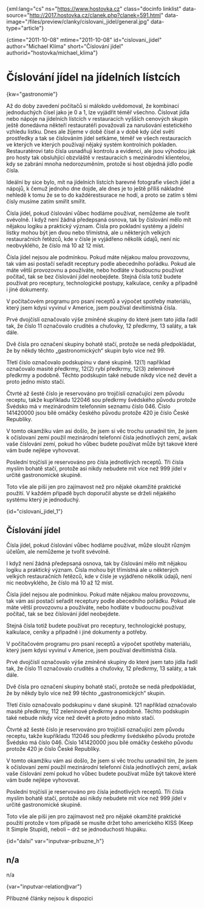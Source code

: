 
{xml:lang="cs" ns="https://www.hostovka.cz" class="docinfo linklist" data-source="http://2017.hostovka.cz/clanek.php?clanek=591.html" data-image="/files/preview/clanky/cislovani_jidel/general.jpg" data-type="article"}

{ctime="2011-10-08" mtime="2011-10-08" id="cislovani\_jidel" author="Michael Klíma" short="Číslování jídel" authorid="hostovka/michael\_klima"}

# Číslování jídel na jídelních lístcích

<!-- generated attribute kw by user_udpatekw.sh on 2020-05-07, do not edit -->

{kw="gastronomie"}

Až do doby zavedení počítačů si málokdo uvědomoval, že kombinací jednoduchých čísel jako je 0 a 1, lze vyjádřit téměř všechno. Číslovat jídla nebo nápoje na jídelních lístcích v restauracích vyšších cenových skupin ještě donedávna někteří restauratéři považovali za narušování estetického vzhledu lístku. Dnes ale žijeme v době čísel a v době kdy účel světí prostředky a tak se číslováním jídel setkáme, téměř ve všech restauracích ve kterých ve kterých používají nějaký systém kontrolních pokladen. Restauratérovi tato čísla usnadňuji kontrolu a evidenci, ale jsou výhodou jak pro hosty tak obsluhjící obzvláště v restauracích s mezinárodní klientelou, kdy se zabrání mnoha nedorozuměním, protože si host objedná jídlo podle čísla.

Ideální by sice bylo, mít na jídelních lístcích barevné fotografie všech jídel a nápojů, k čemuž jednoho dne dojde, ale dnes je to ještě příliš nákladné nehledě k tomu že se to do každérestsurace ne hodí, a proto se zatím s těmi čísly musíme zatím smířit smířit.

Čísla jídel, pokud číslování vůbec hodláme používat, nemůžeme ale tvořit svévolně. I když není žádná předepsaná osnova, tak by číslování mělo mít nějakou logiku a praktický význam. Čísla pro pokladní systémy a jídelní lístky mohou být jen dvou nebo třímístná, ale u některých velkých restauračních řetězců, kde v čísle je vyjádřeno několik údajů, není nic neobvyklého, že číslo má 10 až 12 míst.

Čísla jídel nejsou ale podmínkou. Pokud máte nějakou malou provozovnu, tak vám asi postačí seřadit receptury podle abecedního pořádku. Pokud ale máte větší provozovnu a používáte, nebo hodláte v budoucnu používat počítač, tak se bez číslování jídel neobejdete. Stejná čísla totiž budete používat pro receptury, technologické postupy, kalkulace, ceníky a případně i jiné dokumenty. 

V počítačovém programu pro psaní receptů a výpočet spotřeby materiálu, který jsem kdysi vyvinul v Americe, jsem používal devítimístná čísla. 

Prvé dvojčíslí označovalo výše zmíněné skupiny do které jsem tato jídla řadil tak, že číslo 11 označovalo crudités a chuťovky, 12 předkrmy, 13 saláty, a tak dále. 

Dvě čísla pro označení skupiny bohatě stačí, protože se nedá předpokládat, že by někdy těchto „gastronomických“ skupin bylo více než 99.

Třetí číslo označovalo podskupinu v dané skupině. 12(1) například označovalo masité předkrmy, 12(2) rybí předkrmy, 12(3) zeleninové předkrmy a podobně. Těchto podskupin také nebude nikdy více než devět a proto jedno místo stačí.

Čtvrté až šesté číslo je reservováno pro trojčíslí označující zem původu receptu, takže kupříkladu 122046 sou předkrmy švédského původu protože Švédsko má v mezinárodním telefonním seznamu číslo 046. Číslo 141420000 jsou bílé omáčky českého původu protože 420 je číslo České Republiky. 

V tomto okamžiku vám asi došlo, že jsem si věc trochu usnadnil tím, že jsem k očíslovaní zemí použil mezinárodní telefonní čísla jednotlivých zemí, avšak vaše číslování zemí, pokud ho vůbec budete používat může být takové které vám bude nejlépe vyhovovat.

Poslední trojčíslí je reservováno pro čísla jednotlivých receptů. Tři čísla myslím bohatě stačí, protože asi nikdy nebudete mít více než 999 jídel v určité gastronomické skupině.

Toto vše ale píši jen pro zajímavost než pro nějaké okamžité praktické použití. V každém případě bych doporučil abyste se drželi nějakého systému který je jednoduchý.

{id="cislovani\_jidel\_1"}

## Číslování jídel

Čísla jídel, pokud číslování vůbec hodláme používat, může sloužit různým účelům, ale nemůžeme je tvořit svévolně.

I když není žádná předepsaná osnova, tak by číslování mělo mít nějakou logiku a praktický význam. Čísla mohou být třímístná ale u některých velkých restauračních řetězců, kde v čísle je vyjádřeno několik údajů, není nic neobvyklého, že číslo má 10 až 12 míst.

Čísla jídel nejsou ale podmínkou. Pokud máte nějakou malou provozovnu, tak vám asi postačí seřadit receptury podle abecedního pořádku. Pokud ale máte větší provozovnu a používáte, nebo hodláte v budoucnu používat počítač, tak se bez číslování jídel neobejdete. 

Stejná čísla totiž budete používat pro receptury, technologické postupy, kalkulace, ceníky a případně i jiné dokumenty a potřeby.

V počítačovém programu pro psaní receptů a výpočet spotřeby materiálu, který jsem kdysi vyvinul v Americe, jsem používal devítimístná čísla. 

Prvé dvojčíslí označovalo výše zmíněné skupiny do které jsem tato jídla řadil tak, že číslo 11 označovalo crudités a chuťovky, 12 předkrmy, 13 saláty, a tak dále. 

Dvě čísla pro označení skupiny bohatě stačí, protože se nedá předpokládat, že by někdy bylo více než 99 těchto „gastronomických“ skupin.

Třetí číslo označovalo podskupinu v dané skupině. 121 například označovalo masité předkrmy, 112 zeleninové předkrmy a podobně. Těchto podskupin také nebude nikdy více než devět a proto jedno místo stačí.

Čtvrté až šesté číslo je reservováno pro trojčíslí označující zem původu receptu, takže kupříkladu 112046 sou předkrmy švédského původu protože Švédsko má číslo 046. Číslo 141420000 jsou bílé omáčky českého původu protože 420 je číslo České Republiky.

V tomto okamžiku vám asi došlo, že jsem si věc trochu usnadnil tím, že jsem k očíslovaní zemí použil mezinárodní telefonní čísla jednotlivých zemí, avšak vaše číslování zemí pokud ho vůbec budete používat může být takové které vám bude nejlépe vyhovovat.

Poslední trojčíslí je reservováno pro čísla jednotlivých receptů. Tři čísla myslím bohatě stačí, protože asi nikdy nebudete mít více než 999 jídel v určité gastronomické skupině.

Toto vše ale píši jen pro zajímavost než pro nějaké okamžité praktické použití protože v tom případě se musíte držet toho amerického KISS (Keep It Simple Stupid), neboli – drž se jednoduchosti hlupáku.

{id="dalsi" var="inputvar-pribuzne_h"}

## n/a

n/a

{var="inputvar-relation@var"}

Příbuzné články nejsou k dispozici

